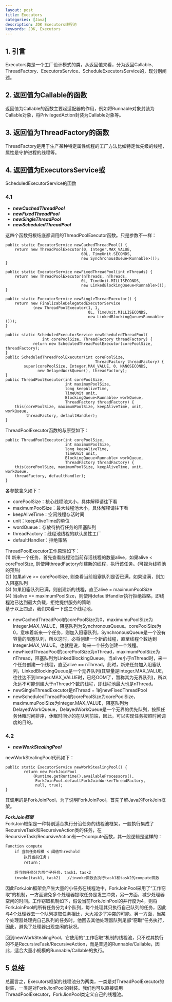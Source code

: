 ```yaml
---
layout: post
title: Executors
categories: [Java]
description: JDK Executors线程池
keywords: JDK, Executors
---
```


## 1. 引言
Executors类是一个工厂设计模式的类，从返回值来看，分为返回Callable、ThreadFactory、ExecutorsService、ScheduleExecutorsService的，现分别阐述。

## 2. 返回值为Callable的函数
返回值为Callable的函数主要起适配器的作用，例如将Runnable对象封装为Callable对象，将PrivilegedAction封装为Callable对象等。

## 3. 返回值为ThreadFactory的函数
ThreadFactory是用于生产某种特定属性线程的工厂方法比如特定优先级的线程，属性是守护进程的线程等。

## 4. 返回值为ExecutorsService或
ScheduledExecutorService的函数

### 4.1 

* ***newCachedThreadPool***</br>
* ***newFixedThreadPool***</br>
* ***newSingleThreadPool***</br>
* ***newScheduledThreadPool***</br>

这四个函数归根结底都调用的ThreadPoolExecutor函数。只是参数不一样：


	public static ExecutorService newCachedThreadPool() {
		return new ThreadPoolExecutor(0, Integer.MAX_VALUE,
		  						     60L, TimeUnit.SECONDS,
		  							 new SynchronousQueue<Runnable>());
	}

	public static ExecutorService newFixedThreadPool(int nThreads) {
    	return new ThreadPoolExecutor(nThreads, nThreads,
                                 	 0L, TimeUnit.MILLISECONDS,
                                 	 new LinkedBlockingQueue<Runnable>());
	}

	public static ExecutorService newSingleThreadExecutor() {
	    return new FinalizableDelegatedExecutorService
	            (new ThreadPoolExecutor(1, 1,
	                                    0L, TimeUnit.MILLISECONDS,
	                                    new LinkedBlockingQueue<Runnable>()));
	}

	public static ScheduledExecutorService newScheduledThreadPool(
		            int corePoolSize, ThreadFactory threadFactory) {
		        return new ScheduledThreadPoolExecutor(corePoolSize, threadFactory);
	}
	public ScheduledThreadPoolExecutor(int corePoolSize,
	                                       ThreadFactory threadFactory) {
	        super(corePoolSize, Integer.MAX_VALUE, 0, NANOSECONDS,
	              new DelayedWorkQueue(), threadFactory);
	}
	public ThreadPoolExecutor(int corePoolSize,
                              int maximumPoolSize,
                              long keepAliveTime,
                              TimeUnit unit,
                              BlockingQueue<Runnable> workQueue,
                              ThreadFactory threadFactory) {
        this(corePoolSize, maximumPoolSize, keepAliveTime, unit, workQueue,
             threadFactory, defaultHandler);
    }
ThreadPoolExecutor函数的与原型如下：</br>

	public ThreadPoolExecutor(int corePoolSize,
							  int maximumPoolSize,
							  long keepAliveTime,
							  TimeUnit unit,
							  BlockingQueue<Runnable> workQueue,
							  ThreadFactory threadFactory) {
		this(corePoolSize, maximumPoolSize, keepAliveTime, unit, workQueue,
		threadFactory, defaultHandler);
	}

各参数含义如下：</br>

* corePoolSize：核心线程池大小，具体解释请往下看</br>
* maximumPoolSize：最大线程池大小，具体解释请往下看</br>
* keepAliveTime：空闲线程存活时间</br>
* unit：keepAliveTime的单位</br>
* wordQueue：存放待执行任务的阻塞队列</br>
* threadFactory：线程池线程的默认属性工厂</br>
* defaultHandler：拒绝策略

ThreadPoolExecutor工作原理如下：</br>
(1) 新来一个任务，首先查看线程池当前存活线程的数量alive，如果alive < corePoolSize, 则使用threadFactory创建新的线程，执行该任务。(可视为线程池的预热)</br>
(2) 如果alive >= corePoolSize, 则查看当前阻塞队列是否已满，如果没满，则加入阻塞队列</br>
(3) 如果阻塞队列已满，则创建新的线程，直至alive = maximumPoolSize</br>
(4) 当alive == maximumPoolSize，则使用defaultHandler执行拒绝策略，即线程池已达到最大负载，拒绝提供服务的策略</br>
基于以上四点，我们来看一下这三个线程池，</br>

* newCachedThreadPool的corePoolSize为0，maximumuPoolSize为Integer.MAX\_VALUE，阻塞队列为SynchronousQueue。corePoolSize为0，意味着新来一个任务，则加入阻塞队列，SynchronousQueue是一个没有容量的阻塞队列，所以这时，必将创建一个新的线程，直至线程个数达到Integer.MAX_VALUE。也就是说，每来一个任务创建一个线程。
* newFixedThreadPool的corePoolSize为nThread，maximumPoolSize为nThread，阻塞队列为LinkedBlockingQueue。当alive小于nThread时，来一个任务创建一个线程，直至alive == nThread。此时，新来任务加入阻塞队列，LinkedBlockingQueue是一个无界队列(其容量是Integer.MAX\_VALUE，往往达不到Integer.MAX\_VALUE时，已经OOM了，暂称其为无界队列)，所以永远不可能创建大于nThread个数的线程，即线程池最大也是nThread。
* newSingleThreadExecutor是nThread = 1的newFixedThreadPool
* newScheduledThreadPool的corePoolSize为corePoolSize，maximumuPoolSize为Integer.MAX\_VALUE，阻塞队列为DelayedWorkQueue，DelayedWorkQueue是一个无界的优先队列，按照任务休眠时间排序，休眠时间少的在队列前端，因此，可以实现任务按照时间调度的目的。

### 4.2

* ***newWorkStealingPool***</br>

newWorkStealingPool代码如下：

	public static ExecutorService newWorkStealingPool() {
	        return new ForkJoinPool
	            (Runtime.getRuntime().availableProcessors(),
	             ForkJoinPool.defaultForkJoinWorkerThreadFactory,
	             null, true);
	}
其调用的是ForkJoinPool，为了说明ForkJoinPool，首先了解Java的ForkJoin框架。

***ForkJoin框架***</br>
ForkJoin框架是一种特别适合执行分治任务的线程池框架，一般执行集成了RecursiveTask和RecursiveAction类的任务，在RecursiveTask/RecursiveAction有一个compute函数，其一般逻辑是这样的：</br>
	
	Function compute
		if 当前任务规模 < 阈值Threshold
			执行当前任务；
			return；
	 		
		将当前任务分为两个子任务，task1，task2
	    invoke(task1, task2)   //invoke函数会执行task1和task2的compute函数
因此ForkJoin框架会产生大量的小任务在线程池中，ForkJoinPool采用了“工作窃取”的机制，一方面避免多个处理器提取任务是发生冲突，另一方面，减少处理器空闲的时间。工作窃取机制如下，假设当前ForkJoinPool的并行度为4，则将ForkJoinPool的所有任务分为4个队列，每个处理其只执行自己队列的任务，因此与4个处理器去一个队列提取任务相比，大大减少了冲突的可能。另一方面，当某个处理器处理完自己队列的任务时，他回去其他处理器队列尾部“窃取”任务执行，因此，避免了处理器出现空闲的状况。</br>

回到newWorkStealingPool，它使用的“工作窃取”机制的线程池，只不过其执行的不是RecursiveTask/RecursiveAction，而是普通的Runnable/Callable，因此，适合大量小规模的Runnable/Callable的执行。

## 5 总结
总而言之，Executors框架的线程池分为两类，一类是对ThreadPoolExecutor的封装，一类是对ForkJionPool的封装。我们也可以直接调用ThreadPoolExecutor，ForkJionPool类定义自己的线程池。

	
	







